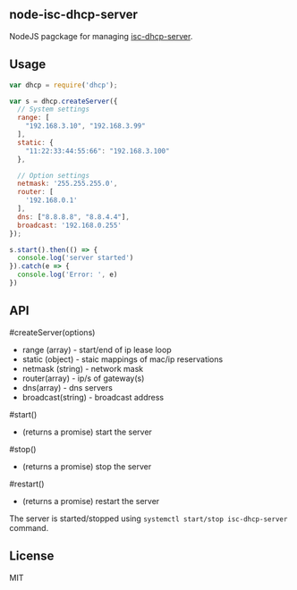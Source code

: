 
node-isc-dhcp-server
---

NodeJS pagckage for managing [isc-dhcp-server](https://wiki.debian.org/DHCP_Server).

Usage
---

```js
var dhcp = require('dhcp');

var s = dhcp.createServer({
  // System settings
  range: [
    "192.168.3.10", "192.168.3.99"
  ],
  static: {
    "11:22:33:44:55:66": "192.168.3.100"
  },

  // Option settings
  netmask: '255.255.255.0',
  router: [
    '192.168.0.1'
  ],
  dns: ["8.8.8.8", "8.8.4.4"],
  broadcast: '192.168.0.255'
});

s.start().then(() => {
  console.log('server started')
}).catch(e => {
  console.log('Error: ', e)
})
```

API
---

#createServer(options)
  - range (array) - start/end of ip lease loop
  - static (object) - staic mappings of mac/ip reservations
  - netmask (string) - network mask
  - router(array) - ip/s of gateway(s)
  - dns(array) - dns servers
  - broadcast(string) - broadcast address

#start()
  - (returns a promise) start the server
  
#stop()
  - (returns a promise) stop the server

#restart()
  - (returns a promise) restart the server


The server is started/stopped using `systemctl start/stop isc-dhcp-server` command.

License
---

MIT

